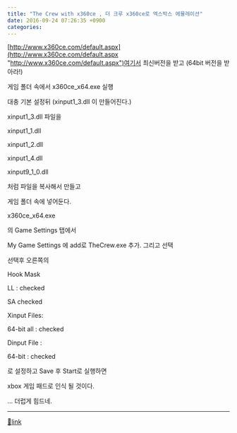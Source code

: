 ```yaml
---
title: "The Crew with x360ce , 더 크루 x360ce로 엑스박스 에뮬레이션"
date: 2016-09-24 07:26:35 +0900
categories: 
---
```

  

[http://www.x360ce.com/default.aspx](http://www.x360ce.com/default.aspx "http://www.x360ce.com/default.aspx")여기서 최신버전을 받고 (64bit 버전을 받아라!)

게임 폴더 속에서 x360ce_x64.exe 실행

대충 기본 설정뒤 (xinput1_3.dll 이 만들어진다.)

  
  


xinput1_3.dll 파일을

xinput1_1.dll

xinput1_2.dll

xinput1_4.dll

xinput9_1_0.dll

처럼 파일을 복사해서 만들고

게임 폴더 속에 넣어둔다.

  
  
  


x360ce_x64.exe

의 Game Settings 탭에서

  


My Game Settings 에 add로 TheCrew.exe 추가. 그리고 선택

  


선택후 오른쪽의

Hook Mask 

LL : checked

SA checked

  


Xinput Files:

64-bit all : checked

  


Dinput File : 

64-bit : checked

  


로 설정하고 Save 후 Start로 실행하면

xbox 게임 패드로 인식 될 것이다.

... 더럽게 힘드네.

  


  ***
[🔗link](http://www.mins01.com/mh/tech/read/1039)